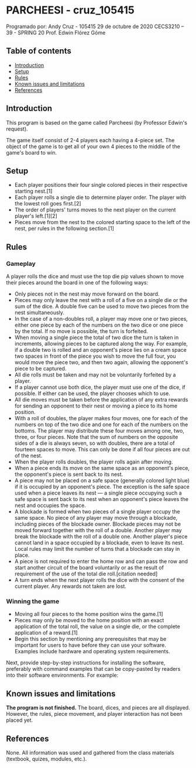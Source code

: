 PARCHEESI - cruz_105415
=================================================

Programado por: Andy Cruz - 105415
29 de octubre de 2020
CECS3210 – 39 - SPRING 20
Prof. Edwin Flórez Góme

Table of contents
-----------------

* [Introduction](#introduction)
* [Setup](#setup)
* [Rules](#rules)
* [Known issues and limitations](#known-issues-and-limitations)
* [References](#references)


Introduction
------------

This program is based on the game called Parcheesi (by Professor Edwin's request).

The game itself consist of 2-4 players each having a 4-piece set. The object of the game is to get all of your own 4 pieces to the middle of the game's board to win.


Setup
------------

- Each player positions their four single colored pieces in their respective starting nest.[1]
- Each player rolls a single die to determine player order. The player with the lowest roll goes first.[2]
- The order of players' turns moves to the next player on the current player's left.[1][2]
- Pieces move from the nest to the colored starting space to the left of the nest, per rules in the following section.[1]


Rules
------------

### Gameplay
A player rolls the dice and must use the top die pip values shown to move their pieces around the board in one of the following ways:

- Only pieces not in the nest may move forward on the board.
- Pieces may only leave the nest with a roll of a five on a single die or the sum of the dice. A double five can be used to move two pieces from the nest simultaneously.
- In the case of a non-doubles roll, a player may move one or two pieces, either one piece by each of the numbers on the two dice or one piece by the total. If no move is possible, the turn is forfeited.
- When moving a single piece the total of two dice the turn is taken in increments, allowing pieces to be captured along the way. For example, if a double two is rolled and an opponent's piece lies on a cream space two spaces in front of the piece you wish to move the full four, you would move the piece two, and then two again, allowing the opponent's piece to be captured.
- All die rolls must be taken and may not be voluntarily forfeited by a player.
- If a player cannot use both dice, the player must use one of the dice, if possible. If either can be used, the player chooses which to use.
- All die moves must be taken before the application of any extra rewards for sending an opponent to their nest or moving a piece to its home position.
- With a roll of doubles, the player makes four moves, one for each of the numbers on top of the two dice and one for each of the numbers on the bottoms. The player may distribute these four moves among one, two, three, or four pieces. Note that the sum of numbers on the opposite sides of a die is always seven, so with doubles, there are a total of fourteen spaces to move. This can only be done if all four pieces are out of the nest.
- When the player rolls doubles, the player rolls again after moving.
- When a piece ends its move on the same space as an opponent's piece, the opponent's piece is sent back to its nest.
- A piece may not be placed on a safe space (generally colored light blue) if it is occupied by an opponent's piece. The exception is the safe space used when a piece leaves its nest — a single piece occupying such a safe space is sent back to its nest when an opponent's piece leaves the nest and occupies the space.
- A blockade is formed when two pieces of a single player occupy the same space. No piece of any player may move through a blockade, including pieces of the blockade owner. Blockade pieces may not be moved forward together with the roll of a double. Another player may break the blockade with the roll of a double one. Another player's piece cannot land in a space occupied by a blockade, even to leave its nest. Local rules may limit the number of turns that a blockade can stay in place.
- A piece is not required to enter the home row and can pass the row and start another circuit of the board voluntarily or as the result of requirement of the use of the total die roll.[citation needed]
- A turn ends when the next player rolls the dice with the consent of the current player. Any rewards not taken are lost.

### Winning the game


- Moving all four pieces to the home position wins the game.[1]
- Pieces may only be moved to the home position with an exact application of the total roll, the value on a single die, or the complete application of a reward.[1]
- Begin this section by mentioning any prerequisites that may be important for users to have before they can use your software.  Examples include hardware and operating system requirements.

Next, provide step-by-step instructions for installing the software, preferably with command examples that can be copy-pasted by readers into their software environments. For example:


Known issues and limitations
----------------------------

**The program is not finished.** The board, dices, and pieces are all displayed. However, the rules, piece movement, and player interaction has not been placed yet.


References
----------

None. All information was used and gathered from the class materials (textbook, quizes, modules, etc.).
